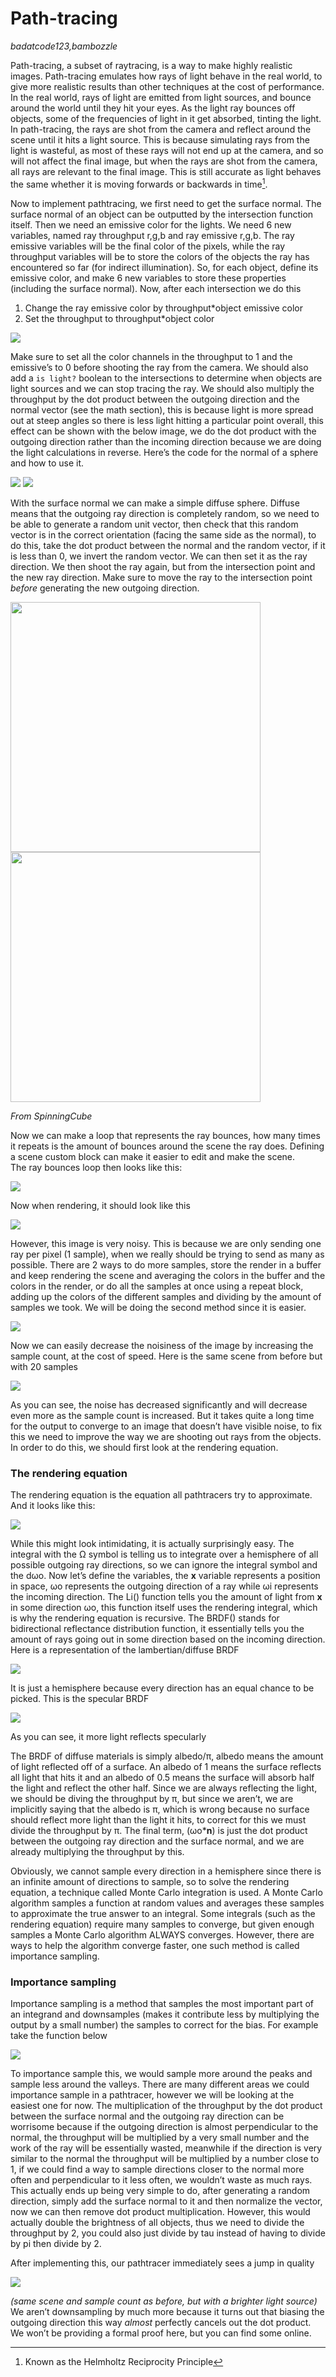 # Path-tracing
*badatcode123,bambozzle*  

Path-tracing, a subset of raytracing, is a way to make highly realistic images. Path-tracing emulates how rays of light behave in the real world, to give more realistic results than other techniques at the cost of performance. In the real world, rays of light are emitted from light sources, and bounce around the world until they hit your eyes. As the light ray bounces off objects, some of the frequencies of light in it get absorbed, tinting the light. In path-tracing, the rays are shot from the camera and reflect around the scene until it hits a light source. This is because simulating rays from the light is wasteful, as most of these rays will not end up at the camera, and so will not affect the final image, but when the rays are shot from the camera, all rays are relevant to the final image. This is still accurate as light behaves the same whether it is moving forwards or backwards in time[^6]. 

  Now to implement pathtracing, we first need to get the surface normal. The surface normal of an object can be outputted by the intersection function itself. Then we need an emissive color for the lights. We need 6 new variables, named ray throughput r,g,b and ray emissive r,g,b. The ray emissive variables will be the final color of the pixels, while the ray throughput variables will be to store the colors of the objects the ray has encountered so far (for indirect illumination). So, for each object, define its emissive color, and make 6 new variables to store these properties (including the surface normal). Now, after each intersection we do this

1. Change the ray emissive color by throughput\*object emissive color  
1. Set the throughput to throughput\*object color

<img src="../images/image40.png">

Make sure to set all the color channels in the throughput to 1 and the emissive’s to 0 before shooting the ray from the camera. We should also add a `is light?` boolean to the intersections to determine when objects are light sources and we can stop tracing the ray. We should also multiply the throughput by the dot product between the outgoing direction and the normal vector (see the math section), this is because light is more spread out at steep angles so there is less light hitting a particular point overall, this effect can be shown with the below image, we do the dot product with the outgoing direction rather than the incoming direction because we are doing the light calculations in reverse. 
Here’s the code for the normal of a sphere and how to use it.  

<img src="../images/image10.png" class="scratch-block">

<img src="../images/image18.png" class="scratch-block">

With the surface normal we can make a simple diffuse sphere.  Diffuse means that the outgoing ray direction is completely random, so we need to be able to generate a random unit vector, then check that this random vector is in the correct orientation (facing the same side as the normal), to do this, take the dot product between the normal and the random vector, if it is less than 0, we invert the random vector. We can then set it as the ray direction. We then shoot the ray again, but from the intersection point and the new ray direction. Make sure to move the ray to the intersection point *before* generating the new outgoing direction.  

<img src="../images/image9.png" width="400" class="scratch-block">

<img src="../images/image35.png" width="400" class="scratch-block">

*From SpinningCube*

Now we can make a loop that represents the ray bounces, how many times it repeats is the amount of bounces around the scene the ray does. Defining a scene custom block can make it easier to edit and make the scene.  
The ray bounces loop then looks like this:  

<img src="../images/image88.png" class="scratch-block">

Now when rendering, it should look like this  

<img src="../images/image17.png">

However, this image is very noisy. This is because we are only sending one ray per pixel (1 sample), when we really should be trying to send as many as possible. There are 2 ways to do more samples, store the render in a buffer and keep rendering the scene and averaging the colors in the buffer and the colors in the render, or do all the samples at once using a repeat block, adding up the colors of the different samples and dividing by the amount of samples we took. We will be doing the second method since it is easier.  

<img src="../images/image95.png" class="scratch-block">

Now we can easily decrease the noisiness of the image by increasing the sample count, at the cost of speed. Here is the same scene from before but with 20 samples  

<img src="../images/image21.png">

As you can see, the noise has decreased significantly and will decrease even more as the sample count is increased. But it takes quite a long time for the output to converge to an image that doesn’t have visible noise, to fix this we need to improve the way we are shooting out rays from the objects. In order to do this, we should first look at the rendering equation.

### The rendering equation

The rendering equation is the equation all pathtracers try to approximate. And it looks like this:  

<img src="../images/image16.png">

While this might look intimidating, it is actually surprisingly easy. The integral with the Ω symbol is telling us to integrate over a hemisphere of all possible outgoing ray directions, so we can ignore the integral symbol and the dωo. Now let’s define the variables, the **x** variable represents a position in space, ωo represents the outgoing direction of a ray while ωi represents the incoming direction. The Li() function tells you the amount of light from **x** in some direction ωo, this function itself uses the rendering integral, which is why the rendering equation is recursive. The BRDF() stands for bidirectional reflectance distribution function, it essentially tells you the amount of rays going out in some direction based on the incoming direction. Here is a representation of the lambertian/diffuse BRDF  

<img src="../images/image58.png">

It is just a hemisphere because every direction has an equal chance to be picked. This is the specular BRDF  

<img src="../images/image93.png">

As you can see, it more light reflects specularly

The BRDF of diffuse materials is simply albedo/π, albedo means the amount of light reflected off of a surface. An albedo of 1 means the surface reflects all light that hits it and an albedo of 0.5 means the surface will absorb half the light and reflect the other half. Since we are always reflecting the light, we should be diving the throughput by π, but since we aren’t, we are implicitly saying that the albedo is π, which is wrong because no surface should reflect more light than the light it hits, to correct for this we must divide the throughput by π. The final term, (ωo\***n**) is just the dot product between the outgoing ray direction and the surface normal, and we are already multiplying the throughput by this. 

  Obviously, we cannot sample every direction in a hemisphere since there is an infinite amount of directions to sample, so to solve the rendering equation, a technique called Monte Carlo integration is used. A Monte Carlo algorithm samples a function at random values and averages these samples to approximate the true answer to an integral. Some integrals (such as the rendering equation) require many samples to converge, but given enough samples a Monte Carlo algorithm ALWAYS converges. However, there are ways to help the algorithm converge faster, one such method is called importance sampling.

### Importance sampling

Importance sampling is a method that samples the most important part of an integrand and downsamples (makes it contribute less by multiplying the output by a small number) the samples to correct for the bias. For example take the function below  

<img src="../images/image28.png">

To importance sample this, we would sample more around the peaks and sample less around the valleys. There are many different areas we could importance sample in a pathtracer, however we will be looking at the easiest one for now. The multiplication of the throughput by the dot product between the surface normal and the outgoing ray direction can be worrisome because if the outgoing direction is almost perpendicular to the normal, the throughput will be multiplied by a very small number and the work of the ray will be essentially wasted, meanwhile if the direction is very similar to the normal the throughput will be multiplied by a number close to 1, if we could find a way to sample directions closer to the normal more often and perpendicular to it less often, we wouldn’t waste as much rays. This actually ends up being very simple to do, after generating a random direction, simply add the surface normal to it and then normalize the vector, now we can then remove dot product multiplication. However, this would actually double the brightness of all objects, thus we need to divide the throughput by 2, you could also just divide by tau instead of having to divide by pi then divide by 2\.

  After implementing this, our pathtracer immediately sees a jump in quality  

<img src="../images/image74.png">

*(same scene and sample count as before, but with a brighter light source)*  
We aren’t downsampling by much more because it turns out that biasing the outgoing direction this way *almost* perfectly cancels out the dot product. We won’t be providing a formal proof here, but you can find some online.

[^6]:  Known as the Helmholtz Reciprocity Principle 